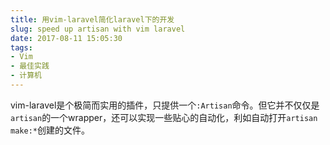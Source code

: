 ```yaml
---
title: 用vim-laravel简化laravel下的开发
slug: speed up artisan with vim laravel
date: 2017-08-11 15:05:30
tags:
- Vim
- 最佳实践
- 计算机
---
```

vim-laravel是个极简而实用的插件，只提供一个`:Artisan`命令。但它并不仅仅是`artisan`的一个wrapper，还可以实现一些贴心的自动化，利如自动打开`artisan make:*`创建的文件。


